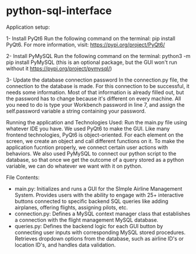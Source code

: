 # python-sql-interface

Application setup:

1- Install PyQt6
Run the following command on the terminal: pip install PyQt6.
For more information, visit: https://pypi.org/project/PyQt6/

2- Install PyMySQL
Run the following command on the terminal: python3 -m pip install PyMySQL
(this is an optional package, but the GUI won't run without it https://pypi.org/project/pymysql/)

3- Update the database connection password
In the connection.py file, the connection to the database is made. For this connection to be successful, it needs some information. Most of that information is already filled out, but the password has to change because it's different on every machine. All you need to do is type your Workbench password in line 7, and assign the self.password variable a string containing your password.

Running the application and Technologies Used: Run the main.py file using whatever IDE you have. We used PyQt6 to make the GUI. Like many frontend technologies, PyQt6 is object-oriented. For each element on the screen, we create an object and call different functions on it. To make the application fucntion properly, we connect certain user actions with behaviors. We also used PyMySQL to connect our python script to the database, so that once we get the outcome of a query stored as a python variable, we can do whatever we want with it on python.

File Contents:

- main.py: Initializes and runs a GUI for the SImple Airline Management System. Provides users with the ability to engage with 25+ interactive buttons connected to specific backend SQL queries like adding airplanes, offering flights, assigning pilots, etc. 
- connection.py: Defines a MySQL context manager class that establishes a connection with the flight management MySQL database.
- queries.py: Defines the backend logic for each GUI button by connecting user inputs with corresponding MySQL stored procedures. Retrieves dropdown options from the database, such as airline ID's or location ID's, and handles data validation. 
